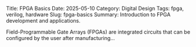 Title: FPGA Basics
Date: 2025-05-10
Category: Digital Design
Tags: fpga, verilog, hardware
Slug: fpga-basics
Summary: Introduction to FPGA development and applications.

Field-Programmable Gate Arrays (FPGAs) are integrated circuits that can be configured by the user after manufacturing...
